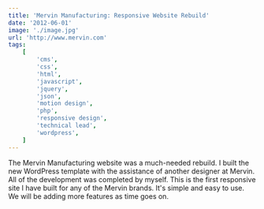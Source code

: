 ```yaml
---
title: 'Mervin Manufacturing: Responsive Website Rebuild'
date: '2012-06-01'
image: './image.jpg'
url: 'http://www.mervin.com'
tags:
    [
        'cms',
        'css',
        'html',
        'javascript',
        'jquery',
        'json',
        'motion design',
        'php',
        'responsive design',
        'technical lead',
        'wordpress',
    ]
---
```


The Mervin Manufacturing website was a much-needed rebuild. I built the new WordPress template with the assistance of another designer at Mervin. All of the development was completed by myself. This is the first responsive site I have built for any of the Mervin brands. It's simple and easy to use. We will be adding more features as time goes on.
